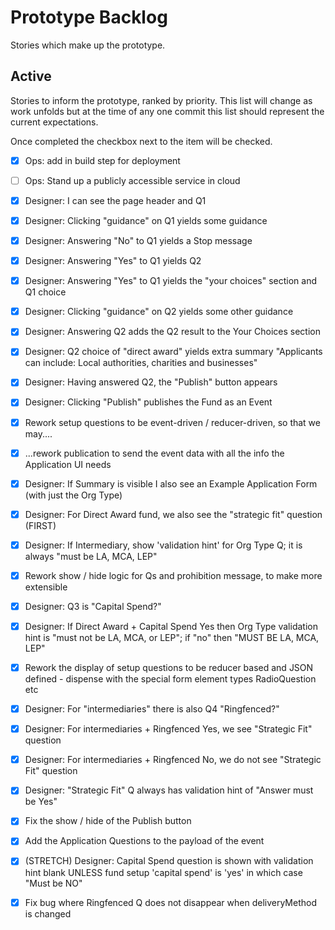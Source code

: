 # Prototype Backlog

Stories which make up the prototype.

## Active

Stories to inform the prototype, ranked by priority. This list will change as work unfolds but at
the time of any one commit this list should represent the current expectations.

Once completed the checkbox next to the item will be checked.

- [x] Ops: add in build step for deployment

- [ ] Ops: Stand up a publicly accessible service in cloud

- [x] Designer: I can see the page header and Q1

- [x] Designer: Clicking "guidance" on Q1 yields some guidance

- [x] Designer: Answering "No" to Q1 yields a Stop message

- [x] Designer: Answering "Yes" to Q1 yields Q2

- [x] Designer: Answering "Yes" to Q1 yields the "your choices" section and Q1 choice

- [x] Designer: Clicking "guidance" on Q2 yields some other guidance

- [x] Designer: Answering Q2 adds the Q2 result to the Your Choices section

- [x] Designer: Q2 choice of "direct award" yields extra summary "Applicants can include: Local authorities, charities and businesses"

- [x] Designer: Having answered Q2, the "Publish" button appears

- [x] Designer: Clicking "Publish" publishes the Fund as an Event

- [x] Rework setup questions to be event-driven / reducer-driven, so that we may....

- [x] ...rework publication to send the event data with all the info the Application UI needs

- [x] Designer: If Summary is visible I also see an Example Application Form (with just the Org Type)

- [x] Designer: For Direct Award fund, we also see the "strategic fit" question (FIRST)

- [x] Designer: If Intermediary, show 'validation hint' for Org Type Q; it is always "must be LA, MCA, LEP"

- [x] Rework show / hide logic for Qs and prohibition message, to make more extensible

- [x] Designer: Q3 is "Capital Spend?"

- [x] Designer: If Direct Award + Capital Spend Yes then Org Type validation hint is "must not be LA, MCA, or LEP"; if "no" then "MUST BE LA, MCA, LEP"

- [x] Rework the display of setup questions to be reducer based and JSON defined - dispense with the special form element types RadioQuestion etc

- [x] Designer: For "intermediaries" there is also Q4 "Ringfenced?"  

- [x] Designer: For intermediaries + Ringfenced Yes, we see "Strategic Fit" question

- [x] Designer: For intermediaries + Ringfenced No, we do not see "Strategic Fit" question

- [x] Designer: "Strategic Fit" Q always has validation hint of "Answer must be Yes"

- [x] Fix the show / hide of the Publish button

- [x] Add the Application Questions to the payload of the event

- [x] (STRETCH) Designer: Capital Spend question is shown with validation hint blank UNLESS fund setup 'capital spend' is 'yes' in which case "Must be NO"

- [x] Fix bug where Ringfenced Q does not disappear when deliveryMethod is changed
